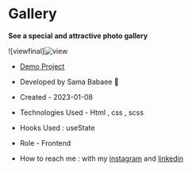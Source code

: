 # Gallery 

**See a special and attractive photo gallery**

![viewfinal]![view](https://user-images.githubusercontent.com/107030945/211267529-90ecf581-c77c-4584-ad6b-7c2eaa7232bd.jpg)

- [Demo Project](https://sama-babaee-web.github.io/Gallery-project/)

- Developed by Sama Babaee 👻

-  Created - 2023-01-08 

- Technologies Used - Html , css , scss

- Hooks Used : useState 

- Role - Frontend

- How to reach me : with my [instagram](https://www.instagram.com/sama_babaee_web/) and [linkedin](https://www.linkedin.com/in/sama-babaee-54135324b/)
